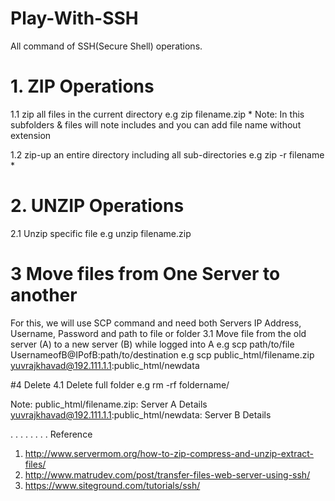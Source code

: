 # Play-With-SSH
All command of SSH(Secure Shell) operations.

# 1. ZIP Operations
1.1 zip all files in the current directory
e.g zip filename.zip *
Note: In this subfolders & files will note includes and you can add file name without extension

1.2 zip-up an entire directory including all sub-directories
e.g zip -r filename *

# 2. UNZIP Operations
2.1 Unzip specific file 
e.g unzip filename.zip

# 3 Move files from One Server to another
For this, we will use SCP command and need both Servers IP Address, Username, Password and path to file or folder
3.1 Move file from the old server (A) to a new server (B) while logged into A
e.g scp path/to/file UsernameofB@IPofB:path/to/destination
e.g scp public_html/filename.zip yuvrajkhavad@192.111.1.1:public_html/newdata

#4 Delete
4.1 Delete full folder
e.g rm -rf foldername/

Note: public_html/filename.zip:                     Server A Details 
      yuvrajkhavad@192.111.1.1:public_html/newdata: Server B Details 



.
.
.
.
.
.
.
.
Reference 
1. http://www.servermom.org/how-to-zip-compress-and-unzip-extract-files/
2. http://www.matrudev.com/post/transfer-files-web-server-using-ssh/
3. https://www.siteground.com/tutorials/ssh/
